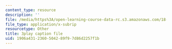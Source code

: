 ```yaml
---
content_type: resource
description: ''
file: /media/https%3A/open-learning-course-data-rc.s3.amazonaws.com/18-02sc-multivariable-calculus-fall-2010/1906a4312360504289f97d86d2257f1b_iYFogDTPlRo.vtt
file_type: application/x-subrip
resourcetype: Other
title: 3play caption file
uid: 1906a431-2360-5042-89f9-7d86d2257f1b
---
```

